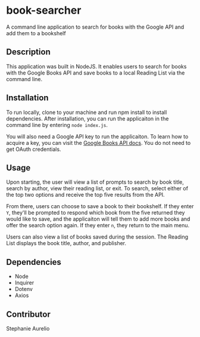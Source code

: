 # book-searcher
A command line application to search for books with the Google API and add them to a bookshelf

## Description
This application was built in NodeJS. It enables users to search for books with the Google Books API and save books to a local Reading List via the command line. 

## Installation
To run locally, clone to your machine and run npm install to install dependencies. After installation, you can run the applicaiton in the command line by entering `node index.js`. 

You will also need a Google API key to run the applicaiton. To learn how to acquire a key, you can visit the [Google Books API docs](https://cloud.google.com/docs/authentication/api-keys?visit_id=637235392987124539-3850891900&rd=1). You do not need to get OAuth credentials.

## Usage
Upon starting, the user will view a list of prompts to search by book title, search by author, view their reading list, or exit. To search, select either of the top two options and receive the top five results from the API. 

From there, users can choose to save a book to their bookshelf. If they enter `Y`, they'll be prompted to respond which book from the five returned they would like to save, and the applicaiton will tell them to add more books and offer the search option again. If they enter `n`, they return to the main menu. 

Users can also view a list of books saved during the session. The Reading List displays the book title, author, and publisher.

## Dependencies
- Node
- Inquirer
- Dotenv
- Axios

## Contributor
Stephanie Aurelio
